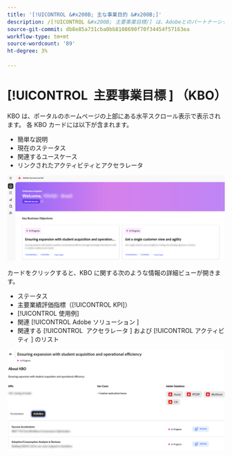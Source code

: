 ```yaml
---
title: '[!UICONTROL &#x200B; 主な事業目的 &#x200B;]'
description: /[!UICONTROL &#x200B; 主要事業目標/] は、Adobeとのパートナーシップを通じてお客様が達成することを目指す高レベルの目標です。
source-git-commit: db8e85a731cba0bb8108690f70f34454f57163ea
workflow-type: tm+mt
source-wordcount: '89'
ht-degree: 3%

---
```



# [!UICONTROL &#x200B; 主要事業目標 &#x200B;] （KBO）

KBO は、ポータルのホームページの上部にある水平スクロール表示で表示されます。 各 KBO カードには以下が含まれます。

* 簡単な説明
* 現在のステータス
* 関連するユースケース
* リンクされたアクティビティとアクセラレータ

![kbo-home-page](/help/adobe-success-portal/assets/kbo-home-page.png)

カードをクリックすると、KBO に関する次のような情報の詳細ビューが開きます。

* ステータス
* 主要業績評価指標（[!UICONTROL KPI]）
* [!UICONTROL 使用例]
* 関連 [!UICONTROL Adobe ソリューション &#x200B;]
* 関連する [!UICONTROL &#x200B; アクセラレータ &#x200B;] および [!UICONTROL &#x200B; アクティビティ &#x200B;] のリスト

![about-kbo-example](/help/adobe-success-portal/assets/about-kbo-example.png)

